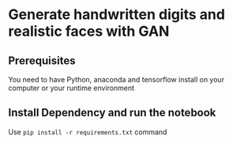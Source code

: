 # Generate handwritten digits and realistic faces with GAN

## Prerequisites

You need to have Python, anaconda and tensorflow install on your computer or your runtime environment

## Install Dependency and run the notebook

Use `pip install -r requirements.txt` command
